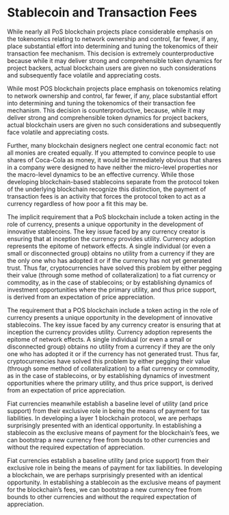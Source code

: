 # Stablecoin and Transaction Fees

While nearly all PoS blockchain projects place considerable emphasis on the tokenomics relating to network ownership and control, far fewer, if any, place substantial effort into determining and tuning the tokenomics of their transaction fee mechanism. This decision is extremely counterproductive because while it may deliver strong and comprehensible token dynamics for project backers, actual blockchain users are given no such considerations and subsequently face volatile and appreciating costs.

While most POS blockchain projects place emphasis on tokenomics relating to network ownership and control, far fewer, if any, place substantial effort into determining and tuning the tokenomics of their transaction fee mechanism. This decision is counterproductive, because, while it may deliver strong and comprehensible token dynamics for project backers, actual blockchain users are given no such considerations and subsequently face volatile and appreciating costs.

Further, many blockchain designers neglect one central economic fact: not all monies are created equally. If you attempted to convince people to use shares of Coca-Cola as money, it would be immediately obvious that shares in a company were designed to have neither the micro-level properties nor the macro-level dynamics to be an effective currency. While those developing blockchain-based stablecoins separate from the protocol token of the underlying blockchain recognize this distinction, the payment of transaction fees is an activity that forces the protocol token to act as a currency regardless of how poor a fit this may be.




The implicit requirement that a PoS blockchain include a token acting in the role of currency, presents a unique opportunity in the development of innovative stablecoins. The key issue faced by any currency creator is ensuring that at inception the currency provides utility. Currency adoption represents the epitome of network effects. A single individual (or even a small or disconnected group) obtains no utility from a currency if they are the only one who has adopted it or if the currency has not yet generated trust. Thus far, cryptocurrencies have solved this problem by either pegging their value (through some method of collateralization) to a fiat currency or commodity, as in the case of stablecoins; or by establishing dynamics of investment opportunities where the primary utility, and thus price support, is derived from an expectation of price appreciation.

The requirement that a POS blockchain include a token acting in the role of currency presents a unique opportunity in the development of innovative stablecoins. The key issue faced by any currency creator is ensuring that at inception the currency provides utility. Currency adoption represents the epitome of network effects. A single individual (or even a small or disconnected group) obtains no utility from a currency if they are the only one who has adopted it or if the currency has not generated trust. Thus far, cryptocurrencies have solved this problem by either pegging their value (through some method of collateralization) to a fiat currency or commodity, as in the case of stablecoins, or by establishing dynamics of investment opportunities where the primary utility, and thus price support, is derived from an expectation of price appreciation.

Fiat currencies meanwhile establish a baseline level of utility (and price support) from their exclusive role in being the means of payment for tax liabilities. In developing a layer 1 blockchain protocol, we are perhaps surprisingly presented with an identical opportunity. In establishing a stablecoin as the exclusive means of payment for the blockchain’s fees, we can bootstrap a new currency free from bounds to other currencies and without the required expectation of appreciation.

Fiat currencies establish a baseline utility (and price support) from their exclusive role in being the means of payment for tax liabilities. In developing a blockchain, we are perhaps surprisingly presented with an identical opportunity. In establishing a stablecoin as the exclusive means of payment for the blockchain’s fees, we can bootstrap a new currency free from bounds to other currencies and without the required expectation of appreciation.

